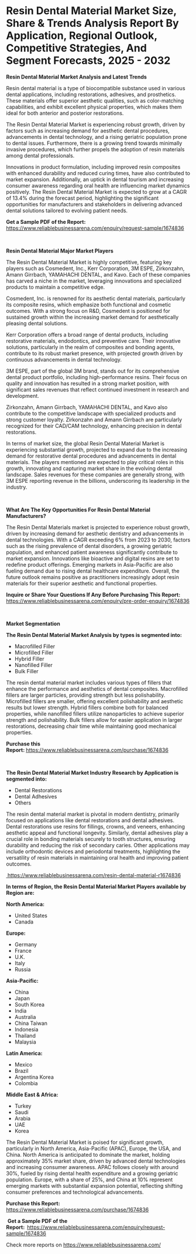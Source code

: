 <p><h1>Resin Dental Material Market Size, Share & Trends Analysis Report By Application, Regional Outlook, Competitive Strategies, And Segment Forecasts, 2025 - 2032</h1></p><p><strong>Resin Dental Material Market Analysis and Latest Trends</strong></p>
<p><p>Resin dental material is a type of biocompatible substance used in various dental applications, including restorations, adhesives, and prosthetics. These materials offer superior aesthetic qualities, such as color-matching capabilities, and exhibit excellent physical properties, which makes them ideal for both anterior and posterior restorations. </p><p>The Resin Dental Material Market is experiencing robust growth, driven by factors such as increasing demand for aesthetic dental procedures, advancements in dental technology, and a rising geriatric population prone to dental issues. Furthermore, there is a growing trend towards minimally invasive procedures, which further propels the adoption of resin materials among dental professionals. </p><p>Innovations in product formulation, including improved resin composites with enhanced durability and reduced curing times, have also contributed to market expansion. Additionally, an uptick in dental tourism and increasing consumer awareness regarding oral health are influencing market dynamics positively. The Resin Dental Material Market is expected to grow at a CAGR of 13.4% during the forecast period, highlighting the significant opportunities for manufacturers and stakeholders in delivering advanced dental solutions tailored to evolving patient needs.</p></p>
<p><strong>Get a Sample PDF of the Report:&nbsp;</strong> <a href="https://www.reliablebusinessarena.com/enquiry/request-sample/1674836?utm_campaign=2396&utm_medium=2&utm_source=Github&utm_content=ia&utm_term=02042025&utm_id=resin-dental-material">https://www.reliablebusinessarena.com/enquiry/request-sample/1674836</a></p>
<p>&nbsp;</p>
<p><strong>Resin Dental Material Major Market Players</strong></p>
<p><p>The Resin Dental Material Market is highly competitive, featuring key players such as Cosmedent, Inc., Kerr Corporation, 3M ESPE, Zirkonzahn, Amann Girrbach, YAMAHACHI DENTAL, and Kavo. Each of these companies has carved a niche in the market, leveraging innovations and specialized products to maintain a competitive edge.</p><p>Cosmedent, Inc. is renowned for its aesthetic dental materials, particularly its composite resins, which emphasize both functional and cosmetic outcomes. With a strong focus on R&D, Cosmedent is positioned for sustained growth within the increasing market demand for aesthetically pleasing dental solutions.</p><p>Kerr Corporation offers a broad range of dental products, including restorative materials, endodontics, and preventive care. Their innovative solutions, particularly in the realm of composites and bonding agents, contribute to its robust market presence, with projected growth driven by continuous advancements in dental technology.</p><p>3M ESPE, part of the global 3M brand, stands out for its comprehensive dental product portfolio, including high-performance resins. Their focus on quality and innovation has resulted in a strong market position, with significant sales revenues that reflect continued investment in research and development.</p><p>Zirkonzahn, Amann Girrbach, YAMAHACHI DENTAL, and Kavo also contribute to the competitive landscape with specialized products and strong customer loyalty. Zirkonzahn and Amann Girrbach are particularly recognized for their CAD/CAM technology, enhancing precision in dental restorations.</p><p>In terms of market size, the global Resin Dental Material Market is experiencing substantial growth, projected to expand due to the increasing demand for restorative dental procedures and advancements in dental materials. The players mentioned are expected to play critical roles in this growth, innovating and capturing market share in the evolving dental landscape. Sales revenues for these companies are generally strong, with 3M ESPE reporting revenue in the billions, underscoring its leadership in the industry.</p></p>
<p>&nbsp;</p>
<p><strong>What Are The Key Opportunities For Resin Dental Material Manufacturers?</strong></p>
<p><p>The Resin Dental Materials market is projected to experience robust growth, driven by increasing demand for aesthetic dentistry and advancements in dental technologies. With a CAGR exceeding 6% from 2023 to 2030, factors such as the rising prevalence of dental disorders, a growing geriatric population, and enhanced patient awareness significantly contribute to market expansion. Innovations like bioactive and digital resins are set to redefine product offerings. Emerging markets in Asia-Pacific are also fueling demand due to rising dental healthcare expenditure. Overall, the future outlook remains positive as practitioners increasingly adopt resin materials for their superior aesthetic and functional properties.</p></p>
<p><strong>Inquire or Share Your Questions If Any Before Purchasing This Report:</strong> <a href="https://www.reliablebusinessarena.com/enquiry/pre-order-enquiry/1674836?utm_campaign=2396&utm_medium=2&utm_source=Github&utm_content=ia&utm_term=02042025&utm_id=resin-dental-material">https://www.reliablebusinessarena.com/enquiry/pre-order-enquiry/1674836</a></p>
<p>&nbsp;</p>
<p><strong>Market Segmentation</strong></p>
<p><strong>The Resin Dental Material Market Analysis by types is segmented into:</strong></p>
<p><ul><li>Macrofilled Filler</li><li>Microfilled Filler</li><li>Hybrid Filler</li><li>Nanofilled Filler</li><li>Bulk Filler</li></ul></p>
<p><p>The resin dental material market includes various types of fillers that enhance the performance and aesthetics of dental composites. Macrofilled fillers are larger particles, providing strength but less polishability. Microfilled fillers are smaller, offering excellent polishability and aesthetic results but lower strength. Hybrid fillers combine both for balanced properties, while nanofilled fillers utilize nanoparticles to achieve superior strength and polishability. Bulk fillers allow for easier application in larger restorations, decreasing chair time while maintaining good mechanical properties.</p></p>
<p><strong>Purchase this Report:&nbsp;</strong><a href="https://www.reliablebusinessarena.com/purchase/1674836?utm_campaign=2396&utm_medium=2&utm_source=Github&utm_content=ia&utm_term=02042025&utm_id=resin-dental-material">https://www.reliablebusinessarena.com/purchase/1674836</a></p>
<p>&nbsp;</p>
<p><strong>The Resin Dental Material Market Industry Research by Application is segmented into:</strong></p>
<p><ul><li>Dental Restorations</li><li>Dental Adhesives</li><li>Others</li></ul></p>
<p><p>The resin dental material market is pivotal in modern dentistry, primarily focused on applications like dental restorations and dental adhesives. Dental restorations use resins for fillings, crowns, and veneers, enhancing aesthetic appeal and functional longevity. Similarly, dental adhesives play a crucial role in bonding materials securely to tooth structures, ensuring durability and reducing the risk of secondary caries. Other applications may include orthodontic devices and periodontal treatments, highlighting the versatility of resin materials in maintaining oral health and improving patient outcomes.</p></p>
<p><a href="https://www.reliablebusinessarena.com/resin-dental-material-r1674836?utm_campaign=2396&utm_medium=2&utm_source=Github&utm_content=ia&utm_term=02042025&utm_id=resin-dental-material">&nbsp;https://www.reliablebusinessarena.com/resin-dental-material-r1674836</a></p>
<p><strong>In terms of Region, the Resin Dental Material Market Players available by Region are:</strong></p>
<p>
    <p> <strong> North America: </strong>
        <ul>
            <li>United States</li>
            <li>Canada</li>
        </ul>
        </p> 
    <p> <strong> Europe: </strong>
        <ul>
            <li>Germany</li>
            <li>France</li>
            <li>U.K.</li>
            <li>Italy</li>
            <li>Russia</li>
        </ul>
        </p> 
    <p> <strong> Asia-Pacific: </strong>
        <ul>
            <li>China</li>
            <li>Japan</li>
            <li>South Korea</li>
            <li>India</li>
            <li>Australia</li>
            <li>China Taiwan</li>
            <li>Indonesia</li>
            <li>Thailand</li>
            <li>Malaysia</li>
        </ul>
        </p> 
    <p> <strong> Latin America: </strong>
        <ul>
            <li>Mexico</li>
            <li>Brazil</li>
            <li>Argentina Korea</li>
            <li>Colombia</li>
        </ul>
        </p> 
    <p> <strong> Middle East & Africa: </strong>
        <ul>
            <li>Turkey</li>
            <li>Saudi</li>
            <li>Arabia</li>
            <li>UAE</li>
            <li>Korea</li>
        </ul>
    </p>
    </p>
<p><p>The Resin Dental Material Market is poised for significant growth, particularly in North America, Asia-Pacific (APAC), Europe, the USA, and China. North America is anticipated to dominate the market, holding approximately 35% market share, driven by advanced dental technologies and increasing consumer awareness. APAC follows closely with around 30%, fueled by rising dental health expenditure and a growing geriatric population. Europe, with a share of 25%, and China at 10% represent emerging markets with substantial expansion potential, reflecting shifting consumer preferences and technological advancements.</p></p>
<p><strong>Purchase this Report: </strong><a href="https://www.reliablebusinessarena.com/purchase/1674836?utm_campaign=2396&utm_medium=2&utm_source=Github&utm_content=ia&utm_term=02042025&utm_id=resin-dental-material">https://www.reliablebusinessarena.com/purchase/1674836</a></p>
<p>&nbsp;<strong>Get a Sample PDF of the Report:&nbsp;&nbsp;</strong><a href="https://www.reliablebusinessarena.com/enquiry/request-sample/1674836?utm_campaign=2396&utm_medium=2&utm_source=Github&utm_content=ia&utm_term=02042025&utm_id=resin-dental-material">https://www.reliablebusinessarena.com/enquiry/request-sample/1674836</a></p>
<p><strong></strong></p>
<p>Check more reports on <a href="https://www.reliablebusinessarena.com/?utm_campaign=2396&utm_medium=2&utm_source=Github&utm_content=ia&utm_term=02042025&utm_id=resin-dental-material">https://www.reliablebusinessarena.com/</a></p>